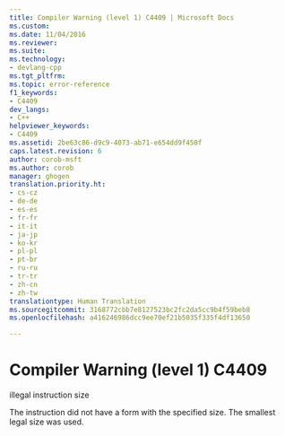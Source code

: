 ```yaml
---
title: Compiler Warning (level 1) C4409 | Microsoft Docs
ms.custom: 
ms.date: 11/04/2016
ms.reviewer: 
ms.suite: 
ms.technology:
- devlang-cpp
ms.tgt_pltfrm: 
ms.topic: error-reference
f1_keywords:
- C4409
dev_langs:
- C++
helpviewer_keywords:
- C4409
ms.assetid: 2be63c86-d9c9-4073-ab71-e654dd9f450f
caps.latest.revision: 6
author: corob-msft
ms.author: corob
manager: ghogen
translation.priority.ht:
- cs-cz
- de-de
- es-es
- fr-fr
- it-it
- ja-jp
- ko-kr
- pl-pl
- pt-br
- ru-ru
- tr-tr
- zh-cn
- zh-tw
translationtype: Human Translation
ms.sourcegitcommit: 3168772cbb7e8127523bc2fc2da5cc9b4f59beb8
ms.openlocfilehash: a416246986dcc9ee70ef21b5035f335f4df13650

---
```

# Compiler Warning (level 1) C4409
illegal instruction size  
  
 The instruction did not have a form with the specified size. The smallest legal size was used.


<!--HONumber=Jan17_HO1-->


